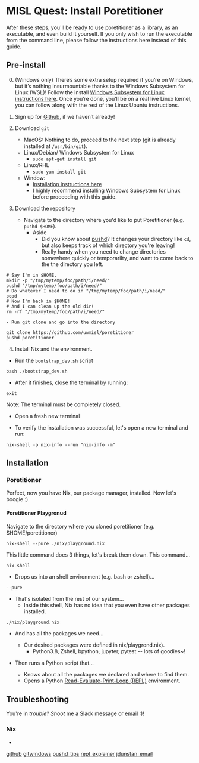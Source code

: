 # MISL Quest: Install Poretitioner

After these steps, you'll be ready to use poretitioner as a library, as an executable, and even build it yourself. If you only wish to run the executable from the command line, please follow the instructions here instead of this guide.

## Pre-install

0. (Windows only) There’s some extra setup required if you’re on Windows, but it’s nothing insurmountable thanks to the Windows Subsystem for Linux (WSL)! Follow the install [Windows Subsystem for Linux instructions here](https://docs.microsoft.com/en-us/windows/wsl/install-win10). Once you’re done, you’ll be on a real live Linux kernel, you can follow along with the rest of the Linux Ubuntu instructions.


1. Sign up for [Github](github), if we haven’t already!

2. Download `git`
    - MacOS: Nothing to do, proceed to the next step (git is already installed at `/usr/bin/git`).
    - Linux/Debian/ Windows Subsystem for Linux
        - `sudo apt-get install git`
    - Linux/RHL
        - `sudo yum install git`
    - Window:
        - [Installation instructions here](git_windows)
        - I highly recommend installing Windows Subsystem for Linux before proceeding with this guide.

3. Download the repository
    - Navigate to the directory where you'd like to put Poretitioner (e.g. `pushd $HOME`).
        - Aside
            - Did you know about [pushd](pushd_tips)? It changes your directory like `cd`, but also keeps track of which directory you're leaving!
            - Really handy when you need to change directories somewhere quickly or temporarilty, and want to come back to the the directory you left.
```
# Say I'm in $HOME.
mkdir -p "/tmp/mytemp/foo/path/i/need/"
pushd "/tmp/mytemp/foo/path/i/need/"
# Do whatever I need to do in "/tmp/mytemp/foo/path/i/need/"
popd
# Now I'm back in $HOME!
# And I can clean up the old dir!
rm -rf "/tmp/mytemp/foo/path/i/need/"
```
    - Run git clone and go into the directory

```
git clone https://github.com/uwmisl/poretitioner
pushd poretitioner
```

4. Install Nix and the environment.

- Run the `bootstrap_dev.sh` script

```shell
bash ./bootstrap_dev.sh
```

- After it finishes, close the terminal by running:

```
exit
```

Note: The terminal must be completely closed.

- Open a fresh new terminal

- To verify the installation was successful, let's open a new terminal and run:

```
nix-shell -p nix-info --run "nix-info -m"
```


## Installation

### Poretitioner

Perfect, now you have Nix, our package manager, installed. Now let's boogie :)


#### Poretitioner Playgronud

Navigate to the directory where you cloned poretitioner (e.g. $HOME/poretitioner)

```
nix-shell --pure ./nix/playground.nix
```

This little command does 3 things, let's break them down. This command...


`nix-shell`

- Drops us into an shell environment (e.g. bash or zshell)...

`--pure`

- That's isolated from the rest of our system...
    - Inside this shell, Nix has no idea that you even have other packages installed.

`./nix/playground.nix`

- And has all the packages we need...
    - Our desired packages were defined in nix/playgrond.nix).
        - Python3.8, Zshell, bpython, jupyter, pytest -- lots of goodies~!

- Then runs a Python script that...
    - Knows about all the packages we declared and where to find them.
    - Opens a Python [Read-Evaluate-Print-Loop (REPL)](repl_explainer) environment.



## Troubleshooting

You're in _trouble_? _Shoot_ me a Slack message or [email](jdunstan_email) :)!

### Nix 

- 


[github](https://www.github.com)
[gitwindows](https://git-scm.com/download/win)
[pushd_tips](https://en.wikipedia.org/wiki/Pushd_and_popd)
[repl_explainer](https://en.wikipedia.org/wiki/Read%E2%80%93eval%E2%80%93print_loop)
[jdunstan_email](mailto:jdunstan@cs.washington.edu)